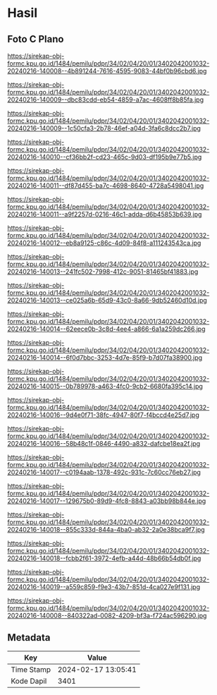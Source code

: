 # Hasil

## Foto C Plano

https://sirekap-obj-formc.kpu.go.id/1484/pemilu/pdpr/34/02/04/20/01/3402042001032-20240216-140008--4b891244-7616-4595-9083-44bf0b96cbd6.jpg

https://sirekap-obj-formc.kpu.go.id/1484/pemilu/pdpr/34/02/04/20/01/3402042001032-20240216-140009--dbc83cdd-eb54-4859-a7ac-4608ff8b85fa.jpg

https://sirekap-obj-formc.kpu.go.id/1484/pemilu/pdpr/34/02/04/20/01/3402042001032-20240216-140009--1c50cfa3-2b78-46ef-a04d-3fa6c8dcc2b7.jpg

https://sirekap-obj-formc.kpu.go.id/1484/pemilu/pdpr/34/02/04/20/01/3402042001032-20240216-140010--cf36bb2f-cd23-465c-9d03-df195b9e77b5.jpg

https://sirekap-obj-formc.kpu.go.id/1484/pemilu/pdpr/34/02/04/20/01/3402042001032-20240216-140011--df87d455-ba7c-4698-8640-4728a5498041.jpg

https://sirekap-obj-formc.kpu.go.id/1484/pemilu/pdpr/34/02/04/20/01/3402042001032-20240216-140011--a9f2257d-0216-46c1-adda-d6b45853b639.jpg

https://sirekap-obj-formc.kpu.go.id/1484/pemilu/pdpr/34/02/04/20/01/3402042001032-20240216-140012--eb8a9125-c86c-4d09-84f8-a111243543ca.jpg

https://sirekap-obj-formc.kpu.go.id/1484/pemilu/pdpr/34/02/04/20/01/3402042001032-20240216-140013--241fc502-7998-412c-9051-81465bf41883.jpg

https://sirekap-obj-formc.kpu.go.id/1484/pemilu/pdpr/34/02/04/20/01/3402042001032-20240216-140013--ce025a6b-65d9-43c0-8a66-9db52460d10d.jpg

https://sirekap-obj-formc.kpu.go.id/1484/pemilu/pdpr/34/02/04/20/01/3402042001032-20240216-140014--62eece0b-3c8d-4ee4-a866-6a1a259dc266.jpg

https://sirekap-obj-formc.kpu.go.id/1484/pemilu/pdpr/34/02/04/20/01/3402042001032-20240216-140014--6f0d7bbc-3253-4d7e-85f9-b7d07fa38900.jpg

https://sirekap-obj-formc.kpu.go.id/1484/pemilu/pdpr/34/02/04/20/01/3402042001032-20240216-140015--0b789978-a463-4fc0-9cb2-6680fa395c14.jpg

https://sirekap-obj-formc.kpu.go.id/1484/pemilu/pdpr/34/02/04/20/01/3402042001032-20240216-140016--9d4e0f71-38fc-4947-80f7-f4bccd4e25d7.jpg

https://sirekap-obj-formc.kpu.go.id/1484/pemilu/pdpr/34/02/04/20/01/3402042001032-20240216-140016--58b48c1f-0846-4490-a832-dafcbe18ea2f.jpg

https://sirekap-obj-formc.kpu.go.id/1484/pemilu/pdpr/34/02/04/20/01/3402042001032-20240216-140017--c0194aab-1378-492c-931c-7c60cc76eb27.jpg

https://sirekap-obj-formc.kpu.go.id/1484/pemilu/pdpr/34/02/04/20/01/3402042001032-20240216-140017--129675b0-89d9-4fc8-8843-a03bb98b844e.jpg

https://sirekap-obj-formc.kpu.go.id/1484/pemilu/pdpr/34/02/04/20/01/3402042001032-20240216-140018--855c333d-844a-4ba0-ab32-2a0e38bca9f7.jpg

https://sirekap-obj-formc.kpu.go.id/1484/pemilu/pdpr/34/02/04/20/01/3402042001032-20240216-140018--fcbb2f61-3972-4efb-a44d-48b66b54db0f.jpg

https://sirekap-obj-formc.kpu.go.id/1484/pemilu/pdpr/34/02/04/20/01/3402042001032-20240216-140019--a559c859-f9e3-43b7-851d-4ca027e9f131.jpg

https://sirekap-obj-formc.kpu.go.id/1484/pemilu/pdpr/34/02/04/20/01/3402042001032-20240216-140008--840322ad-0082-4209-bf3a-f724ac596290.jpg


## Metadata

| Key        | Value               |
| ---------- | ------------------- |
| Time Stamp | 2024-02-17 13:05:41 |
| Kode Dapil | 3401                |



